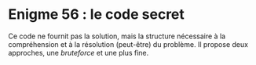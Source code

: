 # Enigme 56 : le code secret

Ce code ne fournit pas la solution, mais la structure nécessaire à la compréhension et à la résolution (peut-être) du problème. Il propose deux approches, une *bruteforce* et une plus fine.